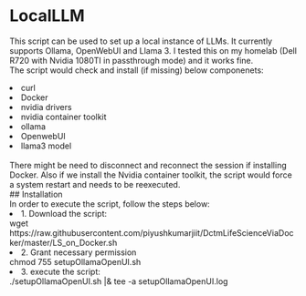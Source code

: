 # LocalLLM <br/>
This script can be used to set up a local instance of LLMs. It currently supports Ollama, OpenWebUI and Llama 3.
I tested this on my homelab (Dell R720 with Nvidia 1080TI in passthrough mode) and it works fine.
<br/>
The script would check and install (if missing) below componenets:
<li>curl</li>
<li>Docker</li>
<li>nvidia drivers</li>
<li>nvidia container toolkit</li>
<li>ollama</li>
<li>OpenwebUI</li>
<li>llama3 model</li>
<br/>
There might be need to disconnect and reconnect the session if installing Docker.
Also if we install the Nvidia container toolkit, the script would force a system restart and needs to be reexecuted.
<br/>
## Installation 
<br/>
In order to execute the script, follow the steps below:
<li> 1. Download the script: <br/>
   wget https://raw.githubusercontent.com/piyushkumarjiit/DctmLifeScienceViaDocker/master/LS_on_Docker.sh </li>
<li> 2. Grant necessary permission <br/>
   chmod 755 setupOllamaOpenUI.sh </li>
<li> 3. execute the script: <br/>
   ./setupOllamaOpenUI.sh |& tee -a  setupOllamaOpenUI.log </li>
